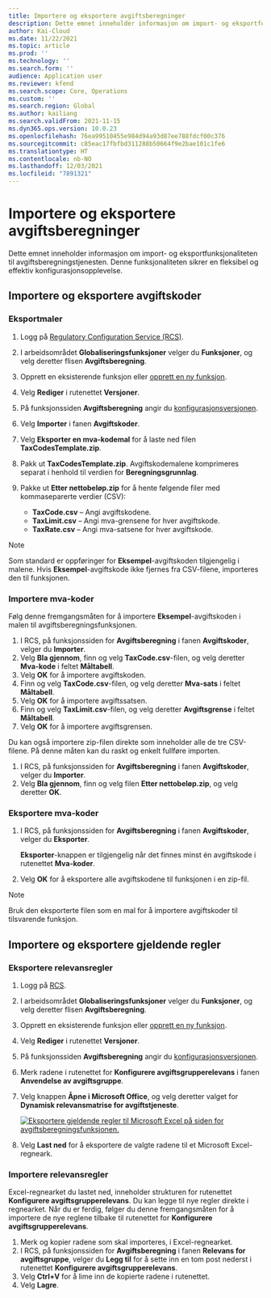 ```yaml
---
title: Importere og eksportere avgiftsberegninger
description: Dette emnet inneholder informasjon om import- og eksportfunksjonaliteten til avgiftsberegningstjenesten.
author: Kai-Cloud
ms.date: 11/22/2021
ms.topic: article
ms.prod: ''
ms.technology: ''
ms.search.form: ''
audience: Application user
ms.reviewer: kfend
ms.search.scope: Core, Operations
ms.custom: ''
ms.search.region: Global
ms.author: kailiang
ms.search.validFrom: 2021-11-15
ms.dyn365.ops.version: 10.0.23
ms.openlocfilehash: 76ea99510455e984d94a93d87ee788fdcf00c376
ms.sourcegitcommit: c85eac17fbfbd311288b50664f9e2bae101c1fe6
ms.translationtype: HT
ms.contentlocale: nb-NO
ms.lasthandoff: 12/03/2021
ms.locfileid: "7891321"
---
```

# <a name="import-and-export-tax-calculations"></a>Importere og eksportere avgiftsberegninger

Dette emnet inneholder informasjon om import- og eksportfunksjonaliteten til avgiftsberegningstjenesten. Denne funksjonaliteten sikrer en fleksibel og effektiv konfigurasjonsopplevelse.

## <a name="import-and-export-tax-codes"></a>Importere og eksportere avgiftskoder

### <a name="export-templates"></a>Eksportmaler

1. Logg på [Regulatory Configuration Service (RCS)](https://marketing.configure.global.dynamics.com/).
2. I arbeidsområdet **Globaliseringsfunksjoner** velger du **Funksjoner**, og velg deretter flisen **Avgiftsberegning**.
3. Opprett en eksisterende funksjon eller [opprett en ny funksjon](global-get-started-with-tax-calculation-service.md#set-up-tax-calculation-in-rcs).
4. Velg **Rediger** i rutenettet **Versjoner**.
5. På funksjonssiden **Avgiftsberegning** angir du [konfigurasjonsversjonen](global-get-started-with-tax-calculation-service.md#set-up-tax-calculation-in-rcs).
6. Velg **Importer** i fanen **Avgiftskoder**.
7. Velg **Eksporter en mva-kodemal** for å laste ned filen **TaxCodesTemplate.zip**.
8. Pakk ut **TaxCodesTemplate.zip**. Avgiftskodemalene komprimeres separat i henhold til verdien for **Beregningsgrunnlag**.
9. Pakke ut **Etter nettobeløp.zip** for å hente følgende filer med kommaseparerte verdier (CSV):

    - **TaxCode.csv** – Angi avgiftskodene.
    - **TaxLimit.csv** – Angi mva-grensene for hver avgiftskode.
    - **TaxRate.csv** – Angi mva-satsene for hver avgiftskode.

> [!NOTE]
> Som standard er oppføringer for **Eksempel**-avgiftskoden tilgjengelig i malene. Hvis **Eksempel**-avgiftskode ikke fjernes fra CSV-filene, importeres den til funksjonen.

### <a name="import-tax-codes"></a>Importere mva-koder

Følg denne fremgangsmåten for å importere **Eksempel**-avgiftskoden i malen til avgiftsberegningsfunksjonen.

1. I RCS, på funksjonssiden for **Avgiftsberegning** i fanen **Avgiftskoder**, velger du **Importer**.
2. Velg **Bla gjennom**, finn og velg **TaxCode.csv**-filen, og velg deretter **Mva-kode** i feltet **Måltabell**.
3. Velg **OK** for å importere avgiftskoden.
4. Finn og velg **TaxCode.csv**-filen, og velg deretter **Mva-sats** i feltet **Måltabell**.
5. Velg **OK** for å importere avgiftssatsen.
6. Finn og velg **TaxLimit.csv**-filen, og velg deretter **Avgiftsgrense** i feltet **Måltabell**.
7. Velg **OK** for å importere avgiftsgrensen.

Du kan også importere zip-filen direkte som inneholder alle de tre CSV-filene. På denne måten kan du raskt og enkelt fullføre importen.

1. I RCS, på funksjonssiden for **Avgiftsberegning** i fanen **Avgiftskoder**, velger du **Importer**.
2. Velg **Bla gjennom**, finn og velg filen **Etter nettobeløp.zip**, og velg deretter **OK**.

### <a name="export-tax-codes"></a>Eksportere mva-koder

1. I RCS, på funksjonssiden for **Avgiftsberegning** i fanen **Avgiftskoder**, velger du **Eksporter**.

    **Eksporter**-knappen er tilgjengelig når det finnes minst én avgiftskode i rutenettet **Mva-koder**.

2. Velg **OK** for å eksportere alle avgiftskodene til funksjonen i en zip-fil.

> [!NOTE]
> Bruk den eksporterte filen som en mal for å importere avgiftskoder til tilsvarende funksjon.

## <a name="import-and-export-applicability-rules"></a>Importere og eksportere gjeldende regler

### <a name="export-applicability-rules"></a>Eksportere relevansregler

1. Logg på [RCS](https://marketing.configure.global.dynamics.com/).
2. I arbeidsområdet **Globaliseringsfunksjoner** velger du **Funksjoner**, og velg deretter flisen **Avgiftsberegning**.
3. Opprett en eksisterende funksjon eller [opprett en ny funksjon](global-get-started-with-tax-calculation-service.md#set-up-tax-calculation-in-rcs).
4. Velg **Rediger** i rutenettet **Versjoner**.
5. På funksjonssiden **Avgiftsberegning** angir du [konfigurasjonsversjonen](global-get-started-with-tax-calculation-service.md#set-up-tax-calculation-in-rcs).
6. Merk radene i rutenettet for **Konfigurere avgiftsgrupperelevans** i fanen **Anvendelse av avgiftsgruppe**.
7. Velg knappen **Åpne i Microsoft Office**, og velg deretter valget for **Dynamisk relevansmatrise for avgiftstjeneste**.

    [![Eksportere gjeldende regler til Microsoft Excel på siden for avgiftsberegningsfunksjonen.](./media/tax-cal-import-export-1.png)](./media/tax-cal-import-export-1.png)

8. Velg **Last ned** for å eksportere de valgte radene til et Microsoft Excel-regneark.

### <a name="import-applicability-rules"></a>Importere relevansregler

Excel-regnearket du lastet ned, inneholder strukturen for rutenettet **Konfigurere avgiftsgrupperelevans**. Du kan legge til nye regler direkte i regnearket. Når du er ferdig, følger du denne fremgangsmåten for å importere de nye reglene tilbake til rutenettet for **Konfigurere avgiftsgrupperelevans**.

1. Merk og kopier radene som skal importeres, i Excel-regnearket.
2. I RCS, på funksjonssiden for **Avgiftsberegning** i fanen **Relevans for avgiftsgruppe**, velger du **Legg til** for å sette inn en tom post nederst i rutenettet **Konfigurere avgiftsgrupperelevans**.
3. Velg **Ctrl+V** for å lime inn de kopierte radene i rutenettet.
4. Velg **Lagre**.
